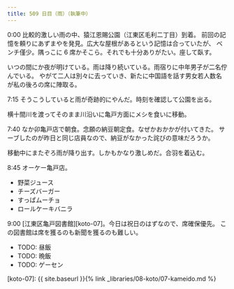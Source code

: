 ```yaml
---
title: 509 日目（雨）（執筆中）
---
```


0:00 比較的激しい雨の中、猿江恩賜公園（江東区毛利二丁目）到着。
前回の記憶を頼りにあずまやを発見。広大な屋根があるという記憶は合っていたが、
ベンチ僅少。隅っこに 6 席かそこら。それでも十分ありがたい。座して臥す。

いつの間にか夜が明けている。雨は降り続いている。雨宿りに中年男子が二名佇んでいる。
やがて二人は別々に去っていき、新たに中国語を話す男女若人数名が私の後ろの席に陣取る。

7:15 そうこうしていると雨が奇跡的にやんだ。時刻を確認して公園を出る。

横十間川を渡ってそのまま川沿いに亀戸方面にメシを食いに移動。

7:40 なか卯亀戸店で朝食。念願の納豆朝定食。なぜかおかかが付いてきた。
サーブしたのが昨日と同じ店員なので、納豆がなかった詫びの意味だろうか。

移動中にまたぞろ雨が降り出す。しかもかなり激しめだ。合羽を着込む。

8:45 オーケー亀戸店。
* 野菜ジュース
* チーズバーガー
* すっぱムーチョ
* ロールケーキバニラ

9:00 [江東区亀戸図書館][koto-07]。今日は祝日のはずなので、席確保優先。
この図書館は席を獲るのも新聞を獲るのも難しい。

* TODO: 昼飯
* TODO: 晩飯
* TODO: ゲーセン

[koto-07]: {{ site.baseurl }}{% link _libraries/08-koto/07-kameido.md %}
